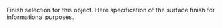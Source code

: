 ﻿Finish selection for this object.
Here specification of the surface finish for informational purposes.

